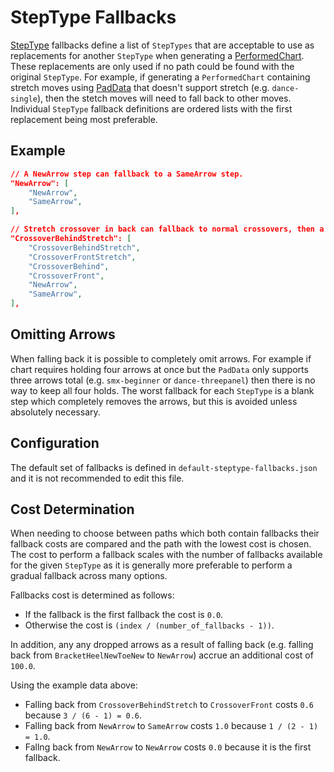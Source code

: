 # StepType Fallbacks

[StepType](StepTypes.md) fallbacks define a list of `StepTypes` that are acceptable to use as replacements for another `StepType` when generating a [PerformedChart](PerformedChart.md). These replacements are only used if no path could be found with the original `StepType`. For example, if generating a `PerformedChart` containing stretch moves using [PadData](PadData.md) that doesn't support stretch (e.g. `dance-single`), then the stetch moves will need to fall back to other moves. Individual `StepType` fallback definitions are ordered lists with the first replacement being most preferable.

## Example

```json
// A NewArrow step can fallback to a SameArrow step.
"NewArrow": [
	"NewArrow",
	"SameArrow",
],

// Stretch crossover in back can fallback to normal crossovers, then a NewArrow step, then a SameArrow step.
"CrossoverBehindStretch": [
	"CrossoverBehindStretch",
	"CrossoverFrontStretch",
	"CrossoverBehind",
	"CrossoverFront",
	"NewArrow",
	"SameArrow",
],
```

## Omitting Arrows

When falling back it is possible to completely omit arrows. For example if chart requires holding four arrows at once but the `PadData` only supports three arrows total (e.g. `smx-beginner` or `dance-threepanel`) then there is no way to keep all four holds. The worst fallback for each `StepType` is a blank step which completely removes the arrows, but this is avoided unless absolutely necessary.

## Configuration

The default set of fallbacks is defined in `default-steptype-fallbacks.json` and it is not recommended to edit this file.

## Cost Determination

When needing to choose between paths which both contain fallbacks their fallback costs are compared and the path with the lowest cost is chosen. The cost to perform a fallback scales with the number of fallbacks available for the given `StepType` as it is generally more preferable to perform a gradual fallback across many options.

Fallbacks cost is determined as follows:
- If the fallback is the first fallback the cost is `0.0`.
- Otherwise the cost is `(index / (number_of_fallbacks - 1))`.

In addition, any any dropped arrows as a result of falling back (e.g. falling back from `BracketHeelNewToeNew` to `NewArrow`) accrue an additional cost of `100.0`.

Using the example data above:
 - Falling back from `CrossoverBehindStretch` to `CrossoverFront` costs `0.6` because `3 / (6 - 1) = 0.6`.
 - Falling back from `NewArrow` to `SameArrow` costs `1.0` because `1 / (2 - 1) = 1.0`.
 - Fallng back from `NewArrow` to `NewArrow` costs `0.0` because it is the first fallback.

